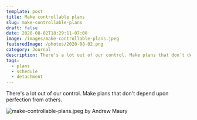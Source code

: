 ```yaml
---
template: post
title: Make controllable plans
slug: make-controllable-plans
draft: false
date: 2020-08-02T18:29:11-07:00
image: /images/make-controllable-plans.jpeg
featuredImage: /photos/2020-08-02.png
category: Journal
description: There's a lot out of our control. Make plans that don't depend upon perfection from others. 
tags:
  - plans
  - schedule
  - detachment
---
```

There's a lot out of our control. Make plans that don't depend upon perfection from others.

![make-controllable-plans.jpeg by Andrew Maury](/images/make-controllable-plans.jpeg)
